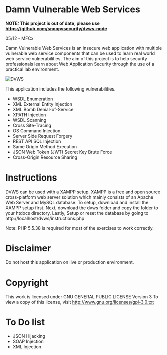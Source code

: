 # Damn Vulnerable Web Services

**NOTE: This project is out of date, please use https://github.com/snoopysecurity/dvws-node**

05/12 - MFCx

Damn Vulnerable Web Services is an insecure web application with multiple vulnerable web service components that can be used to learn real world web service vulnerabilities. The aim of this project is to help security professionals learn about Web Application Security through the use of a practical lab environment.



![DVWS](http://snoopysecurity.github.io/img/dvws.png)

This application includes the following vulnerabilities.

+ WSDL Enumeration
+ XML External Entity Injection
+ XML Bomb Denial-of-Service
+ XPATH Injection
+ WSDL Scanning
+ Cross Site-Tracing
+ OS Command Injection
+ Server Side Request Forgery
+ REST API SQL Injection
+ Same Origin Method Execution
+ JSON Web Token (JWT) Secret Key Brute Force
+ Cross-Origin Resource Sharing



# Instructions
DVWS can be used with a XAMPP setup. XAMPP is a free and open source cross-platform web server solution which mainly consists of an Apache Web Server and MySQL database. To setup, download and install the XAMPP setup first. Next, download the dvws folder and copy the folder to your htdocs directory. Lastly, Setup or reset the database by going to http://localhost/dvws/instructions.php

Note: PHP 5.5.38 is required for most of the exercises to work correctly.

# Disclaimer
Do not host this application on live or production environment.

# Copyright
This work is licensed under GNU GENERAL PUBLIC LICENSE Version 3
To view a copy of this license, visit http://www.gnu.org/licenses/gpl-3.0.txt

# To Do list

+ JSON Hijacking
+ SOAP Injection
+ XML Injection
